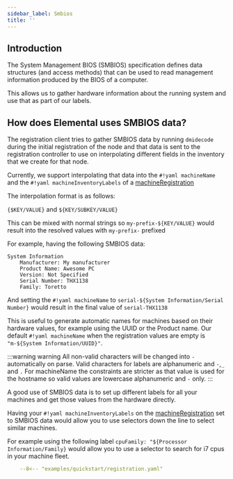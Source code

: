 ```yaml
---
sidebar_label: Smbios
title: ''
---
```


## Introduction

The System Management BIOS (SMBIOS) specification defines data structures (and access methods) that can be used to read management information produced by the BIOS of a computer.

This allows us to gather hardware information about the running system and use that as part of our labels.

## How does Elemental uses SMBIOS data?

The registration client tries to gather SMBIOS data by running `dmidecode` during the initial registration of the node and that data is
sent to the registration controller to use on interpolating different fields in the inventory that we create for that node.

Currently, we support interpolating that data into the `#!yaml machineName` and the `#!yaml machineInventoryLabels` of a [machineRegistration](machineregistration-reference.md)

The interpolation format is as follows:

`{$KEY/VALUE}` and `${KEY/SUBKEY/VALUE}`

This can be mixed with normal strings so `my-prefix-${KEY/VALUE}` would result into the resolved values with `my-prefix-` prefixed


For example, having the following SMBIOS data:

```console showLineNumbers
System Information
	Manufacturer: My manufacturer
	Product Name: Awesome PC
	Version: Not Specified
	Serial Number: THX1138
	Family: Toretto
```

And setting the `#!yaml machineName` to `serial-${System Information/Serial Number}` would result in the final value of `serial-THX1138`

This is useful to generate automatic names for machines based on their hardware values, for example using the UUID or the Product name.
Our default `#!yaml machineName` when the registration values are empty is `"m-${System Information/UUID}"`.

:::warning warning
All non-valid characters will be changed into `-` automatically on parse. Valid characters for labels are alphanumeric and `-`,`_` and `.`
For machineName the constraints are stricter as that value is used for the hostname so valid values are lowercase alphanumeric and `-` only.
:::

A good use of SMBIOS data is to set up different labels for all your machines and get those values from the hardware directly.

Having your `#!yaml machineInventoryLabels` on the [machineRegistration](machineregistration-reference.md) set to SMBIOS data would allow 
you to use selectors down the line to select similar machines.

For example using the following label `cpuFamily: "${Processor Information/Family}` would allow you to use a selector to search for i7 cpus in your machine fleet.

```yaml title="registration example with smbios labels" showLineNumbers
    --8<-- "examples/quickstart/registration.yaml"
```
